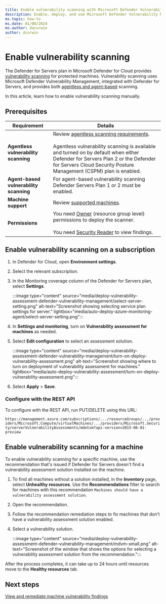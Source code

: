 ```yaml
---
title: Enable vulnerability scanning with Microsoft Defender Vulnerability Management
description: Enable, deploy, and use Microsoft Defender Vulnerability Management with Microsoft Defender for Cloud to discover weaknesses in your Azure and hybrid machines
ms.topic: how-to
ms.date: 01/08/2024
ms.author: dacurwin
author: dcurwin
---
```


# Enable vulnerability scanning

The Defender for Servers plan in Microsoft Defender for Cloud provides [vulnerability scanning](auto-deploy-vulnerability-assessment.md) for protected machines. Vulnerability scanning uses Microsoft Defender Vulnerability Management, integrated with Defender for Servers, and provides both [agentless and agent-based](auto-deploy-vulnerability-assessment.md#agent-based-and-agentless-scanning) scanning.

In this article, learn how to enable vulnerability scanning manually.


## Prerequisites

**Requirement** | **Details**
--- | ---
**Agentless vulnerability scanning** | Review [agentless scanning requirements](enable-agentless-scanning-vms.md#prerequisites).<br/><br/> Agentless vulnerability scanning is available and turned on by default when either Defender for Servers Plan 2 or the Defender for Servers Cloud Security Posture Management (CSPM) plan is enabled.
**Agent-based vulnerability scanning** | For agent-based vulnerability scanning Defender Servers Plan 1 or 2 must be enabled.
**Machine support** | Review [supported machines](/defender-vulnerability-management/tvm-supported-os).
**Permissions** |  You need [Owner](/azure/role-based-access-control/built-in-roles#owner) (resource group level) permissions to deploy the scanner.<br/><br/> You need [Security Reader](/azure/role-based-access-control/built-in-roles#security-reader) to view findings.



## Enable vulnerability scanning on a subscription

1. In Defender for Cloud, open **Environment settings**.
1. Select the relevant subscription.
1. In the Monitoring coverage column of the Defender for Servers plan, select **Settings**.

    :::image type="content" source="media/deploy-vulnerability-assessment-defender-vulnerability-management/select-server-setting.png" alt-text="Screenshot showing selecting service plan settings for server." lightbox="media/auto-deploy-azure-monitoring-agent/select-server-setting.png":::

1. In **Settings and monitoring**, turn on **Vulnerability assessment for machines** as needed.
1. Select **Edit configuration** to select an assessment solution.

    :::image type="content" source="media/deploy-vulnerability-assessment-defender-vulnerability-management/turn-on-deploy-vulnerability-assessment.png" alt-text="Screenshot showing where to turn on deployment of vulnerability assessment for machines." lightbox="media/auto-deploy-vulnerability-assessment/turn-on-deploy-vulnerability-assessment.png":::
1. Select **Apply** > **Save**.


### Configure with the REST API

To configure with the REST API,  run PUT/DELETE using this URL: 

`https://management.azure.com/subscriptions/.../resourceGroups/.../providers/Microsoft.Compute/virtualMachines/.../providers/Microsoft.Security/serverVulnerabilityAssessments/mdetvm?api-version=2015-06-01-preview`


## Enable vulnerability scanning for a machine

To enable vulnerability scanning for a specific machine, use the recommendation that's issued if Defender for Servers doesn't find a vulnerability assessment solution installed on the machine.

1. To find all machines without a solution installed, in the **Inventory** page, select **Unhealthy resources**. Use the **Recommendations** filter to search for machines with this recommendation `Machines should have a vulnerability assessment solution`.
1. Open the recommendation.
1. Follow the recommendation remediation steps to fix machines that don't have a vulnerability assessment solution enabled.
1. Select a vulnerability solution.

    :::image type="content" source="media/deploy-vulnerability-assessment-defender-vulnerability-management/mdvm-small.png" alt-text="Screenshot of the window that shows the options for selecting a vulnerability assessment solution from the recommendation.":::

After the process completes, it can take up to 24 hours until resources move to the **Healthy resources** tab.



## Next steps

[View and remediate machine vulnerability findings](remediate-vulnerability-findings-vm.md)
